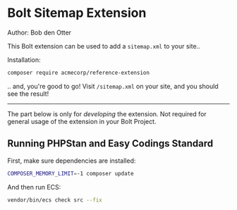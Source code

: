 # Bolt Sitemap Extension

Author: Bob den Otter

This Bolt extension can be used to add a `sitemap.xml` to your site..

Installation:

```bash
composer require acmecorp/reference-extension
```

.. and, you're good to go! Visit `/sitemap.xml` on your site, and you should 
see the result!


-------

The part below is only for _developing_ the extension. Not required for general
usage of the extension in your Bolt Project.

## Running PHPStan and Easy Codings Standard

First, make sure dependencies are installed:

```bash
COMPOSER_MEMORY_LIMIT=-1 composer update
```

And then run ECS:

```bash
vendor/bin/ecs check src --fix
```